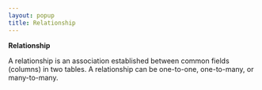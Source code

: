 ```yaml
---
layout: popup
title: Relationship
---
```



**Relationship**


A relationship is an association established between common fields (columns) in two tables. A relationship can be one-to-one, one-to-many, or many-to-many.
